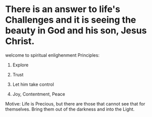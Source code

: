 # There is an answer to life's Challenges and it is seeing the beauty in God and his son, Jesus Christ.

welcome to spiritual enlighenment Principles:

1. Explore

2. Trust

3. Let him take control

4. Joy, Contentment, Peace

Motive: Life is Precious, but there are those that cannot see that for themselves. Bring them out of the darkness and into the Light.






